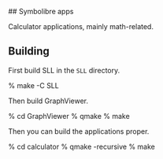 ## Symbolibre apps

Calculator applications, mainly math-related.

## Building

First build SLL in the `SLL` directory.

   % make -C SLL

Then build GraphViewer.

   % cd GraphViewer
   % qmake
   % make

Then you can build the applications proper.

   % cd calculator
   % qmake -recursive
   % make
